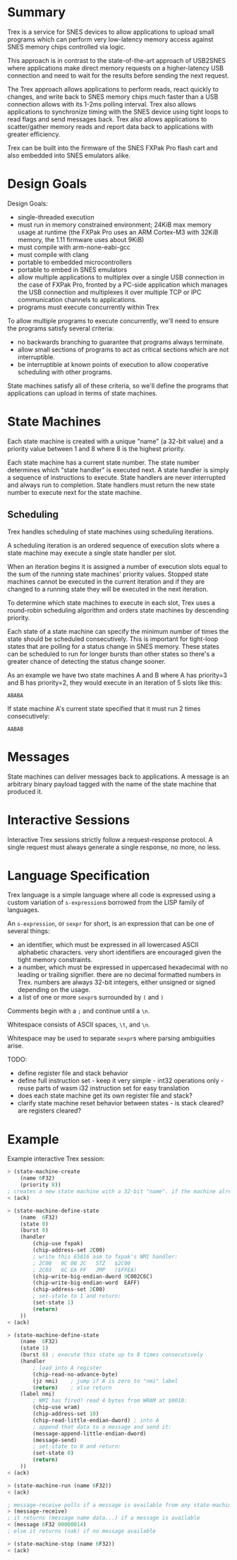# Summary

Trex is a service for SNES devices to allow applications to upload small programs which can perform very low-latency memory access against SNES memory chips controlled via logic.

This approach is in contrast to the state-of-the-art approach of USB2SNES where applications make direct memory requests on a higher-latency USB connection and need to wait for the results before sending the next request.

The Trex approach allows applications to perform reads, react quickly to changes, and write back to SNES memory chips much faster than a USB connection allows with its 1-2ms polling interval. Trex also allows applications to synchronize timing with the SNES device using tight loops to read flags and send messages back. Trex also allows applications to scatter/gather memory reads and report data back to applications with greater efficiency.

Trex can be built into the firmware of the SNES FXPak Pro flash cart and also embedded into SNES emulators alike.

# Design Goals

Design Goals:

  * single-threaded execution
  * must run in memory constrained environment; 24KiB max memory usage at runtime (the FXPak Pro uses an ARM Cortex-M3 with 32KiB memory, the 1.11 firmware uses about 9KiB)
  * must compile with arm-none-eabi-gcc
  * must compile with clang
  * portable to embedded microcontrollers
  * portable to embed in SNES emulators
  * allow multiple applications to multiplex over a single USB connection in the case of FXPak Pro, fronted by a PC-side application which manages the USB connection and multiplexes it over multiple TCP or IPC communication channels to applications.
  * programs must execute concurrently within Trex

To allow multiple programs to execute concurrently, we'll need to ensure the programs satisfy several criteria:

  * no backwards branching to guarantee that programs always terminate.
  * allow small sections of programs to act as critical sections which are not interruptible.
  * be interruptible at known points of execution to allow cooperative scheduling with other programs.

State machines satisfy all of these criteria, so we'll define the programs that applications can upload in terms of state machines.

# State Machines

Each state machine is created with a unique "name" (a 32-bit value) and a priority value between 1 and 8 where 8 is the highest priority.

Each state machine has a current state number. The state number determines which "state handler" is executed next. A state handler is simply a sequence of instructions to execute. State handlers are never interrupted and always run to completion. State handlers must return the new state number to execute next for the state machine.

## Scheduling

Trex handles scheduling of state machines using scheduling iterations.

A scheduling iteration is an ordered sequence of execution slots where a state machine may execute a single state handler per slot.

When an iteration begins it is assigned a number of execution slots equal to the sum of the running state machines' priority values. Stopped state machines cannot be executed in the current iteration and if they are changed to a running state they will be executed in the next iteration.

To determine which state machines to execute in each slot, Trex uses a round-robin scheduling algorithm and orders state machines by descending priority.

Each state of a state machine can specify the minimum number of times the state should be scheduled consecutively. This is important for tight-loop states that are polling for a status change in SNES memory. These states can be scheduled to run for longer bursts than other states so there's a greater chance of detecting the status change sooner.

As an example we have two state machines A and B where A has priority=3 and B has priority=2, they would execute in an iteration of 5 slots like this:

```
ABABA
```

If state machine A's current state specified that it must run 2 times consecutively:

```
AABAB
```

# Messages

State machines can deliver messages back to applications. A message is an arbitrary binary payload tagged with the name of the state machine that produced it.

# Interactive Sessions

Interactive Trex sessions strictly follow a request-response protocol. A single request must always generate a single response, no more, no less.

# Language Specification

Trex language is a simple language where all code is expressed using a custom variation of `s-expression`s borrowed from the LISP family of languages.

An `s-expression`, or `sexpr` for short, is an expression that can be one of several things:

  * an identifier, which must be expressed in all lowercased ASCII alphabetic characters. very short identifiers are encouraged given the tight memory constraints.
  * a number, which must be expressed in uppercased hexadecimal with no leading or trailing signifier. there are no decimal formatted numbers in Trex. numbers are always 32-bit integers, either unsigned or signed depending on the usage.
  * a list of one or more `sexpr`s surrounded by `(` and `)`

Comments begin with a `;` and continue until a `\n`.

Whitespace consists of ASCII spaces, `\t`, and `\n`.

Whitespace may be used to separate `sexpr`s where parsing ambiguities arise.

TODO:

* define register file and stack behavior
* define full instruction set - keep it very simple - int32 operations only - reuse parts of wasm i32 instruction set for easy translation
* does each state machine get its own register file and stack?
* clarify state machine reset behavior between states - is stack cleared? are registers cleared?

# Example
Example interactive Trex session:

```lisp
> (state-machine-create
    (name 6F32)
    (priority 8))
; creates a new state machine with a 32-bit "name". if the machine already exists, all of its state handlers are cleared.
< (ack)

> (state-machine-define-state
    (name  6F32)
    (state 0)
    (burst 0)
    (handler
        (chip-use fxpak)
        (chip-address-set 2C00)
        ; write this 65816 asm to fxpak's NMI handler:
        ; 2C00   9C 00 2C   STZ   $2C00
        ; 2C03   6C EA FF   JMP   ($FFEA)
        (chip-write-big-endian-dword 9C002C6C)
        (chip-write-big-endian-word  EAFF)
        (chip-address-set 2C00)
        ; set-state to 1 and return:
        (set-state 1)
        (return)
    ))
< (ack)

> (state-machine-define-state
    (name  6F32)
    (state 1)
    (burst 8) ; execute this state up to 8 times consecutively
    (handler
        ; load into A register
        (chip-read-no-advance-byte)
        (jz nmi)    ; jump if A is zero to "nmi" label
        (return)    ; else return
    (label nmi)
        ; NMI has fired! read 4 bytes from WRAM at $0010:
        (chip-use wram)
        (chip-address-set 10)
        (chip-read-little-endian-dword) ; into A
        ; append that data to a message and send it:
        (message-append-little-endian-dword)
        (message-send)
        ; set-state to 0 and return:
        (set-state 0)
        (return)
    ))
< (ack)

> (state-machine-run (name 6F32))
< (ack)

; message-receive polls if a message is available from any state-machine
> (message-receive)
; it returns (message name data...) if a message is available
< (message 6F32 00000014)
; else it returns (nak) if no message available

> (state-machine-stop (name 6F32))
< (ack)
```
